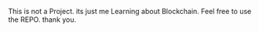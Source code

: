 This is not a Project.
its just me Learning about Blockchain.
Feel free to use the REPO.
thank you.
